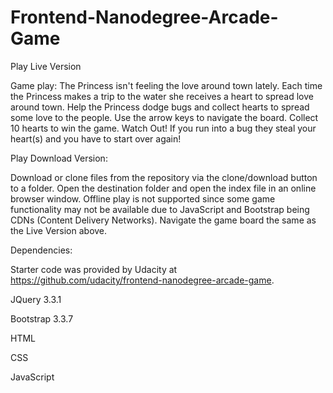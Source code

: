 Frontend-Nanodegree-Arcade-Game
===============================

Play Live Version

Game play: The Princess isn't feeling the love around town lately. Each time the Princess makes a trip to the water she receives a heart to spread love around town. Help the Princess dodge bugs and collect hearts to spread some love to the people. Use the arrow keys to navigate the board. Collect 10 hearts to win the game. Watch Out! If you run into a bug they steal your heart(s) and you have to start over again!

Play Download Version:

Download or clone files from the repository via the clone/download button to a folder.
Open the destination folder and open the index file in an online browser window. Offline play is not supported since some game functionality may not be available due to JavaScript and Bootstrap being CDNs (Content Delivery Networks). Navigate the game board the same as the Live Version above.

Dependencies:

Starter code was provided by Udacity at https://github.com/udacity/frontend-nanodegree-arcade-game.

JQuery 3.3.1

Bootstrap 3.3.7

HTML

CSS

JavaScript
